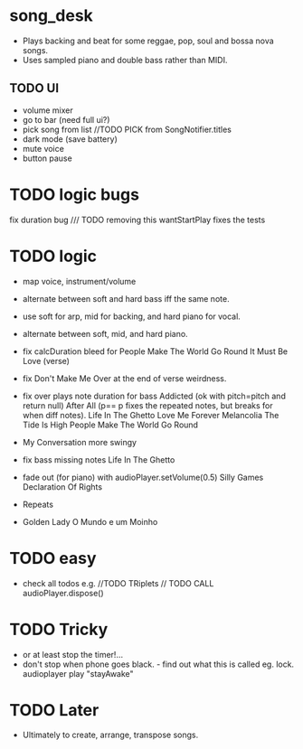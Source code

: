 # song_desk

- Plays backing and beat for some reggae, pop, soul and bossa nova songs.
- Uses sampled piano and double bass rather than MIDI.

## TODO UI

- volume mixer
- go to bar (need full ui?)  
- pick song from list
  //TODO PICK from SongNotifier.titles
- dark mode (save battery)
- mute voice
- button pause

# TODO logic bugs

fix duration bug
          /// TODO removing this wantStartPlay fixes the tests

# TODO logic

- map voice, instrument/volume
  
- alternate between soft and hard bass iff the same note.
- use soft for arp, mid for backing, and hard piano for vocal.
- alternate between soft, mid, and hard piano.

- fix calcDuration bleed for
  People Make The World Go Round
  It Must Be Love (verse)
  
- fix Don't Make Me Over at the end of verse weirdness.
- fix over plays note duration for bass
  Addicted (ok with pitch=pitch and return null)
  After All (p== p fixes the repeated notes, but breaks for when diff notes).
  Life In The Ghetto
  Love Me Forever
  Melancolia
  The Tide Is High
  People Make The World Go Round
- My Conversation more swingy

- fix bass missing notes
  Life In The Ghetto
  
- fade out (for piano) with audioPlayer.setVolume(0.5)
  Silly Games
  Declaration Of Rights
  
- Repeats
-   Golden Lady
    O Mundo e um Moinho

# TODO easy
  
- check all todos e.g.
  //TODO TRiplets
  // TODO CALL audioPlayer.dispose()

# TODO Tricky

- or at least stop the timer!...
- don't stop when phone goes black. - find out what this is called eg. lock.
  audioplayer play "stayAwake"

# TODO Later

- Ultimately to create, arrange, transpose songs.
